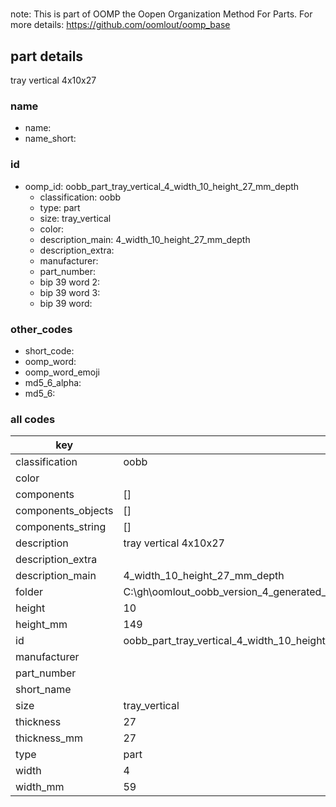 #   

note: This is part of OOMP the Oopen Organization Method For Parts. For more details: https://github.com/oomlout/oomp_base

##  part details



tray vertical 4x10x27

### name
* name: 
* name_short: 
### id
* oomp_id: oobb_part_tray_vertical_4_width_10_height_27_mm_depth
  * classification: oobb
  * type: part
  * size: tray_vertical
  * color: 
  * description_main: 4_width_10_height_27_mm_depth
  * description_extra: 
  * manufacturer: 
  * part_number: 
  * bip 39 word 2: 
  * bip 39 word 3: 
  * bip 39 word: 

### other_codes
* short_code: 
* oomp_word: 
* oomp_word_emoji 
* md5_6_alpha: 
* md5_6: 









### all codes 
| key | value |  
| --- | --- |  
| classification | oobb |  
| color |  |  
| components | [] |  
| components_objects | [] |  
| components_string | [] |  
| description | tray vertical 4x10x27 |  
| description_extra |  |  
| description_main | 4_width_10_height_27_mm_depth |  
| folder | C:\gh\oomlout_oobb_version_4_generated_parts\things\oobb_part_tray_vertical_4_width_10_height_27_mm_depth |  
| height | 10 |  
| height_mm | 149 |  
| id | oobb_part_tray_vertical_4_width_10_height_27_mm_depth |  
| manufacturer |  |  
| part_number |  |  
| short_name |  |  
| size | tray_vertical |  
| thickness | 27 |  
| thickness_mm | 27 |  
| type | part |  
| width | 4 |  
| width_mm | 59 |  
